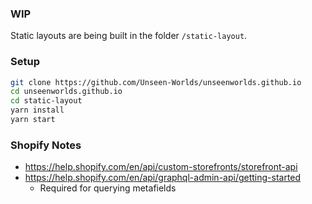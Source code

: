 ### WIP

Static layouts are being built in the folder `/static-layout`.

### Setup

```sh
git clone https://github.com/Unseen-Worlds/unseenworlds.github.io
cd unseenworlds.github.io
cd static-layout
yarn install
yarn start
```

### Shopify Notes

- https://help.shopify.com/en/api/custom-storefronts/storefront-api
- https://help.shopify.com/en/api/graphql-admin-api/getting-started
  - Required for querying metafields

